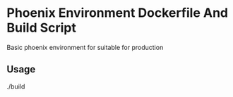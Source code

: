 # Phoenix Environment Dockerfile And Build Script
Basic phoenix environment for suitable for production

## Usage
./build

